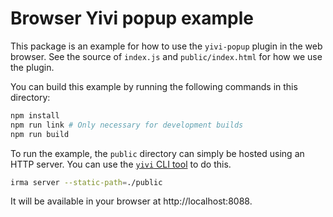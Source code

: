 # Browser Yivi popup example

This package is an example for how to use the `yivi-popup` plugin in the
web browser. See the source of `index.js` and `public/index.html` for how we use
the plugin.

You can build this example by running the following commands in this directory:

```bash
npm install
npm run link # Only necessary for development builds
npm run build
```

To run the example, the `public` directory can simply be hosted using an HTTP
server. You can use the [`yivi` CLI tool](https://github.com/privacybydesign/yivigo/releases/latest)
to do this.

```bash
irma server --static-path=./public
```

It will be available in your browser at http://localhost:8088.
